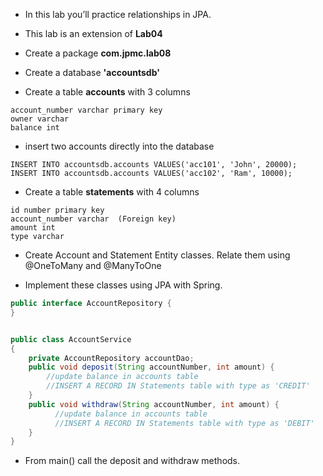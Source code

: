 * In this lab you’ll practice relationships in JPA.
* This lab is an extension of __Lab04__
* Create a package __com.jpmc.lab08__

* Create a database __'accountsdb'__
* Create a table __accounts__ with 3 columns

```
account_number varchar primary key
owner varchar
balance int
```

* insert two accounts directly into the database

```
INSERT INTO accountsdb.accounts VALUES('acc101', 'John', 20000);
INSERT INTO accountsdb.accounts VALUES('acc102', 'Ram', 10000);
```

* Create a table __statements__ with 4 columns

```
id number primary key
account_number varchar  (Foreign key)
amount int
type varchar
```

* Create Account and Statement Entity classes. Relate them using @OneToMany and @ManyToOne


* Implement these classes using JPA with Spring.

``` java
public interface AccountRepository {
}


public class AccountService
{
	private AccountRepository accountDao;
	public void deposit(String accountNumber, int amount) {
		//update balance in accounts table
	  	//INSERT A RECORD IN Statements table with type as 'CREDIT'
	}
	public void withdraw(String accountNumber, int amount) {
		  //update balance in accounts table
		  //INSERT A RECORD IN Statements table with type as 'DEBIT'
	}
}
```

* From main() call the deposit and withdraw methods. 


